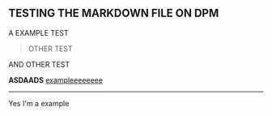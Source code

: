 ## TESTING THE MARKDOWN FILE ON DPM

A EXAMPLE TEST

> OTHER TEST

AND OTHER TEST

**ASDAADS** [exampleeeeeeee](https://example.com)

---
Yes I'm a example

